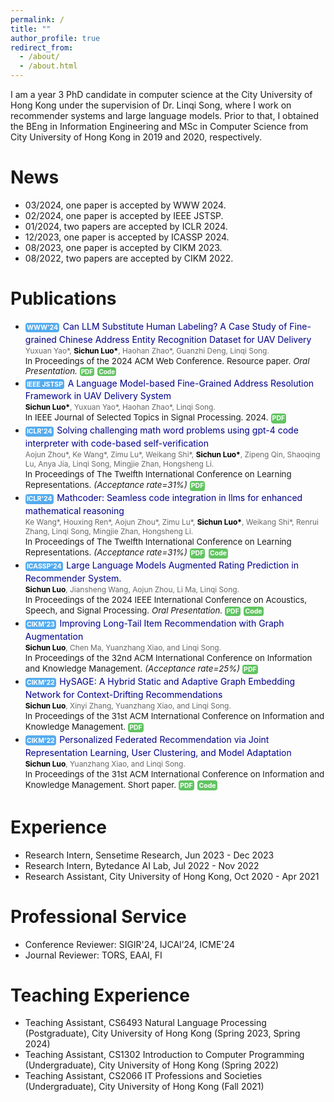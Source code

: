 ```yaml
---
permalink: /
title: ""
author_profile: true
redirect_from: 
  - /about/
  - /about.html
---
```


I am a year 3 PhD candidate in computer science at the City University of Hong Kong under the supervision of Dr. Linqi Song, where I work on recommender systems and large language models. Prior to that, I obtained the BEng in Information Engineering and MSc in Computer Science from City University of Hong Kong in 2019 and 2020, respectively.

[comment]: <> (This is the front page of a website that is powered by the [academicpages template]&#40;https://github.com/academicpages/academicpages.github.io&#41; and hosted on GitHub pages. [GitHub pages]&#40;https://pages.github.com&#41; is a free service in which websites are built and hosted from code and data stored in a GitHub repository, automatically updating when a new commit is made to the repository. This template was forked from the [Minimal Mistakes Jekyll Theme]&#40;https://mmistakes.github.io/minimal-mistakes/&#41; created by Michael Rose, and then extended to support the kinds of content that academics have: publications, talks, teaching, a portfolio, blog posts, and a dynamically-generated CV. You can fork [this repository]&#40;https://github.com/academicpages/academicpages.github.io&#41; right now, modify the configuration and markdown files, add your own PDFs and other content, and have your own site for free, with no ads! An older version of this template powers my own personal website at [stuartgeiger.com]&#40;http://stuartgeiger.com&#41;, which uses [this Github repository]&#40;https://github.com/staeiou/staeiou.github.io&#41;.)


<style>
.custom-button {
  display: inline-block;
  margin-bottom: 0.25em;
  margin-right: 0.15em;
  padding: 0.125em 0.2em;
  color: #fff !important;
  font-family: -apple-system,".SFNSText-Regular","San Francisco","Roboto","Segoe UI","Helvetica Neue","Lucida Grande",Arial,sans-serif;
  font-size: 0.75em;
  font-weight: bold;
  text-align: center;
  text-decoration: none !important;
  background-color: #55acee;
  border: 0 !important;
  border-radius: 4px;
  cursor: pointer;
  pointer-events: none;
}

  .custom-button2 {
  display: inline-block;
  margin-bottom: 0.25em;
  margin-right: 0.15em;
  padding: 0.125em 0.2em;
  color: #fff !important;
  font-family: -apple-system,".SFNSText-Regular","San Francisco","Roboto","Segoe UI","Helvetica Neue","Lucida Grande",Arial,sans-serif;
  font-size: 0.75em;
  font-weight: bold;
  text-align: center;
  text-decoration: none !important;
  background-color: #62c462;
  border: 0 !important;
  border-radius: 4px;
  cursor: pointer;
}

  .author {
        color: DimGray;
        font-size: 85%;
    }

    .bold-black {
        color: black;
        font-weight: bold;
    }
</style>

<style>
    #clstr_globe {
        width: 35%;
        height: 35%;
    }
</style>
<style>
    .parent-container {
        text-align: center;
        display: flex;
        justify-content: center;
        align-items: center;
    }
</style>




News
======
* 03/2024, one paper is accepted by WWW 2024.
* 02/2024, one paper is accepted by IEEE JSTSP.
* 01/2024, two papers are accepted by ICLR 2024.
* 12/2023, one paper is accepted by ICASSP 2024.
* 08/2023, one paper is accepted by CIKM 2023.
* 08/2022, two papers are accepted by CIKM 2022.


Publications
======


* <span class="custom-button">WWW'24</span><span style="color: DarkBlue;"> Can LLM Substitute Human Labeling? A Case Study of Fine-grained Chinese Address Entity Recognition Dataset for UAV Delivery</span>\
<span class="author">Yuxuan Yao&#42;, <span class="bold-black">Sichun Luo&#42;</span>, Haohan Zhao&#42;, Guanzhi Deng, Linqi Song.</span> \
<span style="font-size:95%">In Proceedings of the 2024 ACM Web Conference. Resource paper. <em>Oral Presentation.</em> <a href="https://arxiv.org/abs/2403.06097" class="custom-button2">PDF</a> <a href="https://github.com/zhhvvv/CNER-UAV" class="custom-button2">Code</a></span></span>
* <span class="custom-button">IEEE JSTSP</span><span style="color: DarkBlue;"> A Language Model-based Fine-Grained Address Resolution Framework in UAV Delivery System</span>\
<span class="author"><span class="bold-black">Sichun Luo&#42;</span>, Yuxuan Yao&#42;, Haohan Zhao&#42;, Linqi Song.</span> \
<span style="font-size:95%">In IEEE Journal of Selected Topics in Signal Processing. 2024.</span> <a href="https://ieeexplore.ieee.org/document/10490097" class="custom-button2">PDF</a>
* <span class="custom-button">ICLR'24</span><span style="color: DarkBlue;"> Solving challenging math word problems using gpt-4 code interpreter with code-based self-verification</span>\
<span class="author">Aojun Zhou&#42;, Ke Wang&#42;, Zimu Lu&#42;, Weikang Shi&#42;, <span class="bold-black">Sichun Luo&#42;</span>, Zipeng Qin, Shaoqing Lu, Anya Jia, Linqi Song, Mingjie Zhan, Hongsheng Li.</span> \
<span style="font-size:95%">In Proceedings of The Twelfth International Conference on Learning
Representations.</span> <span style="font-size:95%"><em>(Acceptance rate=31%)</em></span> <a href="https://openreview.net/pdf?id=c8McWs4Av0" class="custom-button2">PDF</a>
* <span class="custom-button">ICLR'24</span><span style="color: DarkBlue;"> Mathcoder: Seamless code integration in llms for enhanced mathematical reasoning</span>\
<span class="author">Ke Wang&#42;, Houxing Ren&#42;, Aojun Zhou&#42;, Zimu Lu&#42;, <span class="bold-black">Sichun Luo&#42;</span>, Weikang Shi&#42;, Renrui Zhang, Linqi Song, Mingjie Zhan, Hongsheng Li.</span> \
<span style="font-size:95%">In Proceedings of The Twelfth International Conference on Learning
Representations.</span> <span style="font-size:95%"><em>(Acceptance rate=31%)</em></span> <a href="https://openreview.net/pdf?id=z8TW0ttBPp" class="custom-button2">PDF</a> <a href="https://github.com/mathllm/MathCoder" class="custom-button2">Code</a>
* <span class="custom-button">ICASSP'24</span><span style="color: DarkBlue;"> Large Language Models Augmented Rating Prediction in Recommender System.</span>\
<span style="color:DimGray; font-size:85%"><span style="color:black"><strong>Sichun Luo</strong></span>, Jiansheng Wang, Aojun Zhou, Li Ma, Linqi Song.</span> \
<span style="font-size:95%">In Proceedings of the 2024 IEEE International Conference on Acoustics, Speech, and Signal Processing.</span> <span style="font-size:95%"><em>Oral Presentation.</em></span> <a href="https://ieeexplore.ieee.org/abstract/document/10447514" class="custom-button2">PDF</a> <a href="https://github.com/sichunluo/LAMAR" class="custom-button2">Code</a>
* <span class="custom-button">CIKM'23</span><span style="color: DarkBlue;"> Improving Long-Tail Item Recommendation with Graph Augmentation</span>\
<span style="color:DimGray; font-size:85%"><span style="color:black"><strong>Sichun Luo</strong></span>, Chen Ma, Yuanzhang Xiao, and Linqi Song.</span> \
<span style="font-size:95%">In Proceedings of the 32nd ACM International Conference on Information and Knowledge Management.</span> <span style="font-size:95%"><em>(Acceptance rate=25%)</em></span> <a href="https://dl.acm.org/doi/abs/10.1145/3583780.3614929" class="custom-button2">PDF</a>
* <a href="#" class="custom-button">CIKM'22</a><span style="color: DarkBlue;"> HySAGE: A Hybrid Static and Adaptive Graph Embedding Network for Context-Drifting Recommendations</span> \
<span style="color:DimGray; font-size:85%"><span style="color:black"><strong>Sichun Luo</strong></span>, Xinyi Zhang, Yuanzhang Xiao, and Linqi Song.</span>\
<span style="font-size:95%">In Proceedings of the 31st ACM International Conference on Information and Knowledge Management.</span> <a href="https://dl.acm.org/doi/abs/10.1145/3511808.3557354" class="custom-button2">PDF</a>
* <a href="#" class="custom-button">CIKM'22</a><span style="color: DarkBlue;"> Personalized Federated Recommendation via Joint Representation Learning, User Clustering, and Model Adaptation</span>\
<span style="color:DimGray; font-size:85%"><span style="color:black"><strong>Sichun Luo</strong></span>, Yuanzhang Xiao, and Linqi Song.</span>\
<span style="font-size:95%">In Proceedings of the 31st ACM International Conference on Information and Knowledge Management. Short paper.</span> <a href="https://dl.acm.org/doi/abs/10.1145/3511808.3557668" class="custom-button2">PDF</a> <a href="https://github.com/sichunluo/PerFedRec" class="custom-button2">Code</a>



Experience
======
* Research Intern, Sensetime Research, Jun 2023 - Dec 2023
* Research Intern, Bytedance AI Lab, Jul 2022 - Nov 2022
* Research Assistant, City University of Hong Kong, Oct 2020 - Apr 2021


Professional Service
======
* Conference Reviewer: SIGIR'24, IJCAI’24, ICME'24
* Journal Reviewer: TORS, EAAI, FI





Teaching Experience
======
* Teaching Assistant, CS6493 Natural Language Processing (Postgraduate), City University of Hong Kong (Spring 2023, Spring 2024)
* Teaching Assistant, CS1302 Introduction to Computer Programming (Undergraduate), City University of Hong Kong (Spring 2022)
* Teaching Assistant, CS2066 IT Professions and Societies (Undergraduate), City University of Hong Kong (Fall 2021)


<script type="text/javascript" id="clstr_globe" src="//clustrmaps.com/globe.js?d=Ulwa58Bc2yqxXT8k8T_62QfwBCpZrYgh7bI3GotMJQ0&w=250&p=250"></script>
